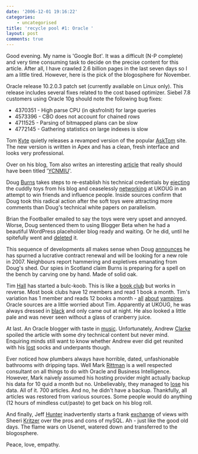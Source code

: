 ```yaml
---
date: '2006-12-01 19:16:22'
categories:
    - uncategorised
title: 'recycle pool #1: Oracle '
layout: post
comments: true
---
```

Good evening. My name is 'Google Bot'. It was a difficult (N-P complete)
and very time consuming task to decide on the precise content for this
article. After all, I have crawled 2.6 billion pages in the last seven
days so I am a little tired. However, here is the pick of the
blogosphere for November.

Oracle release 10.2.0.3 patch set (currently available on Linux only).
This release includes several fixes related to the cost based optimizer.
Siebel 7.8 customers using Oracle 10g should note the following bug
fixes:

-   4370351 - High parse CPU (in qksfroInit) for large queries
-   4573396 - CBO does not account for chained rows
-   4711525 - Parsing of bitmapped plans can be slow
-   4772145 - Gathering statistics on large indexes is slow

Tom [Kyte](http://tkyte.blogspot.com/) quietly releases a revamped
version of the popular
[AskTom](http://govt.oracle.com/pls/apex/f?p=100:1:3621840761986277)
site. The new version is written in Apex and has a clean, fresh
interface and looks very professional.

Over on his blog, Tom also writes an interesting
[article](http://tkyte.blogspot.com/2006/11/see-you-just-cannot-make-this-stuff-up.html)
that really should have been titled
'[YCNMIU](http://www.nbrightside.com/blog/2006/11/23/ycnmiu-4/)'.

Doug [Burns](http://oracledoug.com/serendipity/) takes steps to
re-establish his technical credentials by
[ejecting](http://oracledoug.com/serendipity/index.php?/archives/1140-A-Sad-Announcement.html)
the cuddly toys from his blog and ceaselessly
[networking](http://www.flickr.com/photos/markrittman/299646683/in/set-72157594380437598/)
at UKOUG in an attempt to win friends and influence people. Inside
sources confirm that Doug took this radical action after the soft toys
were attracting more comments than Doug's technical white papers on
parallelism.

Brian the Footballer emailed to say the toys were very upset and
annoyed. Worse, Doug sentenced them to using Blogger Beta when he had a
beautiful WordPress placeholder blog ready and waiting. Or he did, until
he spitefully went and [deleted](http://oracledoug.wordpress.com/) it.

This sequence of developments all makes sense when Doug
[announces](http://oracledoug.com/serendipity/index.php?/archives/1149-Reverse-Job-Advert.html)
he has spurned a lucrative contract renewal and will be looking for a
new role in 2007. Neighbours report hammering and expletives emanating
from Doug's shed. Our spies in Scotland claim Burns is preparing for a
spell on the bench by carving one by hand. Made of solid oak.

Tim [Hall](http://www.oracle-base.com/blog/) has started a bulc-koob.
This is like a [book
club](http://www.nbrightside.com/blog/2006/11/28/testing-debut-at-book-club/)
but works in reverse. Most book clubs have 12 members and read 1 book a
month. Tim's variation has 1 member and reads 12 books a month -
[all](http://www.oracle-base.com/blog/2006/11/23/the-blood-canticle/)
[about](http://www.oracle-base.com/blog/2006/11/20/blackwood-farm/)
[vampires](http://www.oracle-base.com/blog/2006/11/25/pandora/). Oracle
sources are a little worried about Tim. Apparently at UKOUG, he was
always dressed in
[black](http://www.flickr.com/photos/markrittman/299646279/in/set-72157594380437598/)
and only came out at night. He also looked a little pale and was never
seen without a glass of cranberry juice.

At last. An Oracle blogger with taste in
[music](http://radiofreetooting.blogspot.com/2006/12/repetition.html).
Unfortunately, Andrew [Clarke](http://radiofreetooting.blogspot.com/)
spoiled the article with some dry technical content but never mind.
Enquiring minds still want to know whether Andrew ever did get reunited
with his
[lost](http://radiofreetooting.blogspot.com/2006/11/ukoug-2006-day-one.html)
socks and underpants though.

Ever noticed how plumbers always have horrible, dated, unfashionable
bathrooms with dripping taps. Well Mark
[Rittman](http://www.rittman.net/) is a well respected consultant on all
things to do with Oracle and Business Intelligence. However, Mark
naively assumed his hosting provider might actually backup his data for
10 quid a month but no. Unbelievably, they managed to
[lose](http://www.rittman.net/2006/11/15/wheres-everything-gone/) his
data. All of it. 700 articles. And no, he didn't have a backup.
Thankfully, all articles was restored from various sources. Some people
would do anything (12 hours of mindless cut/paste) to get back on his
blog roll.

And finally, Jeff [Hunter](http://marist89.blogspot.com/) inadvertently
starts a frank
[exchange](http://marist89.blogspot.com/2006/11/where-am-i-deploying-mysql-revisited.html)
of views with Sheeri [Kritzer](http://sheeri.net/) over the pros and
cons of mySQL. Ah - just like the good old days. The flame wars on
Usenet, watered down and transferred to the blogosphere.

Peace, love, empathy.

